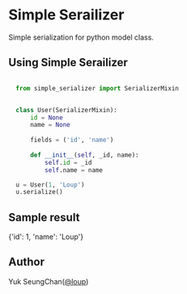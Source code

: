 Simple Serailizer
=================

Simple serialization for python model class.

Using Simple Serailizer
-----------------------
```python

  from simple_serializer import SerializerMixin


  class User(SerializerMixin):
      id = None
      name = None
  
      fields = ('id', 'name')
  
      def __init__(self, _id, name):
          self.id = _id
          self.name = name

  u = User(1, 'Loup')
  u.serialize()
```

Sample result
-------------

  {'id': 1, 'name': 'Loup'}


Author
------

Yuk SeungChan([@loup](http://loup.kr))
